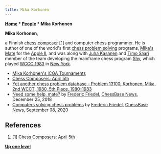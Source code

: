 ```yaml
---
title: Mika Korhonen
---
```

**[Home](Home "Home") \* [People](People "People") \* Mika Korhonen**


**Mika Korhonen**,  

a Finnish [chess composer](Category:Chess_Composer "Category:Chess Composer") <a id="cite-note-1" href="#cite-ref-1">[1]</a> and computer chess programmer. 
He is author of one of the world's first [chess problem solving](Category:Problem "Category:Problem") programs, [Mika's Mate](index.php?title=Mika%27s_Mate&action=edit&redlink=1 "Mika's Mate (page does not exist)") for the [Apple II](Apple_II "Apple II"), 
and was along with [Juha Kasanen](Juha_Kasanen "Juha Kasanen") and [Timo Saari](Timo_Saari "Timo Saari") member of the team developing the mainframe chess program [Shy](Shy "Shy"), which played [WCCC 1983](WCCC_1983 "WCCC 1983") in [New York](https://en.wikipedia.org/wiki/New_York_City).






* [Mika Korhonen's ICGA Tournaments](https://www.game-ai-forum.org/icga-tournaments/person.php?id=449)
* [Chess Composers: April 5th](http://chesscomposers.blogspot.de/2012/04/april-5th.html)
* [Yet another chess problem database - Problem 13100, Korhonen, Mika, 2nd WCCT, 1980, 5th Place, 1980-1983](https://www.yacpdb.org/#13100)
* [Need some help, mate?](https://en.chessbase.com/post/need-some-help-mate) by [Frederic Friedel](Frederic_Friedel "Frederic Friedel"), [ChessBase News](ChessBase "ChessBase"), December 25, 2018
* [Computers solving chess problems](https://en.chessbase.com/post/computers-solving-chess-problems) by [Frederic Friedel](Frederic_Friedel "Frederic Friedel"), [ChessBase News](ChessBase "ChessBase"), September 08, 2020


## References


1. <a id="cite-ref-1" href="#cite-note-1">[1]</a> [Chess Composers: April 5th](http://chesscomposers.blogspot.de/2012/04/april-5th.html)

**[Up one level](People "People")**







 
